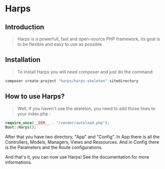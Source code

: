 # Harps
## Introduction

> Harps is a powerfull, fast and open-source PHP framework, its goal is to be  flexible and easy to use as possible.

## Installation

> To install Harps you will need composer and just do the command:
```php
composer create-project "harps/harps-skeleton" sitedirectory
```

## How to use Harps?

> Well, if you haven't use the skeleton, you need to add those lines to your index.php :
```php
require_once(__DIR__ . "/vendor/autoload.php");
Boot::Harps();
```

After that you have two directory, "App" and "Config". In App there is all the Controllers, Models, Managers, Views and Ressources. And in Config there is the Parameters and the Route configurations.

And that's it, you can now use Harps! See the documentation for more informations.
